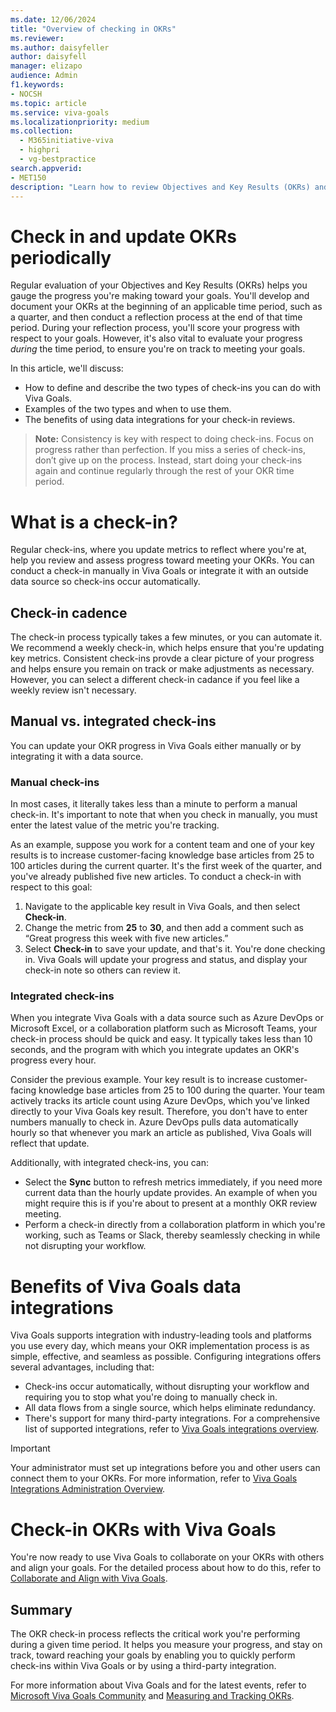 ```yaml
---
ms.date: 12/06/2024
title: "Overview of checking in OKRs"
ms.reviewer: 
ms.author: daisyfeller
author: daisyfell
manager: elizapo
audience: Admin
f1.keywords:
- NOCSH
ms.topic: article
ms.service: viva-goals
ms.localizationpriority: medium
ms.collection:
  - M365initiative-viva
  - highpri
  - vg-bestpractice
search.appverid:
- MET150
description: "Learn how to review Objectives and Key Results (OKRs) and initiatives to help ensure a healthy OKR program."
---
```


# Check in and update OKRs periodically

Regular evaluation of your Objectives and Key Results (OKRs) helps you gauge the progress you're making toward your goals. You'll develop and document your OKRs at the beginning of an applicable time period, such as a quarter, and then conduct a reflection process at the end of that time period. During your reflection process, you'll score your progress with respect to your goals. However, it's also vital to evaluate your progress *during* the time period, to ensure you're on track to meeting your goals.

In this article, we'll discuss:

- How to define and describe the two types of check-ins you can do with Viva Goals. 
- Examples of the two types and when to use them.  
- The benefits of using data integrations for your check-in reviews. 

> **Note:** Consistency is key with respect to doing check-ins. Focus on progress rather than perfection. If you miss a series of check-ins, don’t give up on the process. Instead, start doing your check-ins again and continue regularly through the rest of your OKR time period. 

# What is a check-in? 

Regular check-ins, where you update metrics to reflect where you're at, help you review and assess progress toward meeting your OKRs. You can conduct a check-in manually in Viva Goals or integrate it with an outside data source so check-ins occur automatically.  

## Check-in cadence 

The check-in process typically takes a few minutes, or you can automate it. We recommend a weekly check-in, which helps ensure that you're updating key metrics. Consistent check-ins provde a clear picture of your progress and helps ensure you remain on track or make adjustments as necessary. However, you can select a different check-in cadance if you feel like a weekly review isn't necessary. 

## Manual vs. integrated check-ins 

You can update your OKR progress in Viva Goals either manually or by integrating it with a data source. 

### Manual check-ins

In most cases, it literally takes less than a minute to perform a manual check-in. It's important to note that when you check in manually, you must enter the latest value of the metric you're tracking. 

As an example, suppose you work for a content team and one of your key results is to increase customer-facing knowledge base articles from 25 to 100 articles during the current quarter. It's the first week of the quarter, and you've already published five new articles. To conduct a check-in with respect to this goal: 

1. Navigate to the applicable key result in Viva Goals, and then select **Check-in**. 
1. Change the metric from **25** to **30**, and then add a comment such as “Great progress this week with five new articles.”
1. Select **Check-in** to save your update, and that's it. You're done checking in. Viva Goals will update your progress and status, and display your check-in note so others can review it. 

### Integrated check-ins

When you integrate Viva Goals with a data source such as Azure DevOps or Microsoft Excel, or a collaboration platform such as Microsoft Teams, your check-in process should be quick and easy. It typically takes less than 10 seconds, and the program with which you integrate updates an OKR's progress every hour. 

Consider the previous example. Your key result is to increase customer-facing knowledge base articles from 25 to 100 during the quarter. Your team actively tracks its article count using Azure DevOps, which you've linked directly to your Viva Goals key result. Therefore, you don't have to enter numbers manually to check in. Azure DevOps pulls data automatically hourly so that whenever you mark an article as published, Viva Goals will reflect that update. 

Additionally, with integrated check-ins, you can:

 - Select the **Sync** button to refresh metrics immediately, if you need more current data than the hourly update provides. An example of when you might require this is if you're about to present at a monthly OKR review meeting. 
 - Perform a check-in directly from a collaboration platform in which you're working, such as Teams or Slack, thereby seamlessly checking in while not disrupting your workflow.

# Benefits of Viva Goals data integrations 

Viva Goals supports integration with industry-leading tools and platforms you use every day, which means your OKR implementation process is as simple, effective, and seamless as possible. Configuring integrations offers several advantages, including that: 

- Check-ins occur automatically, without disrupting your workflow and requiring you to stop what you're doing to manually check in.
- All data flows from a single source, which helps eliminate redundancy.
- There's support for many third-party integrations. For a comprehensive list of supported integrations, refer to [Viva Goals integrations overview](../../goals/integrations-overview.md).

>[!IMPORTANT]
>Your administrator must set up integrations before you and other users can connect them to your OKRs. For more information, refer to [Viva Goals Integrations Administration Overview](../../goals/vg-integrations-administration-overview.md).

# Check-in OKRs with Viva Goals
You're now ready to use Viva Goals to collaborate on your OKRs with others and align your goals. For the detailed process about how to do this, refer to [Collaborate and Align with Viva Goals](https://support.microsoft.com/en-us/topic/collaborate-with-viva-goals-43673d1c-0dd7-42ba-97aa-6e712db171d1).

## Summary
The OKR check-in process reflects the critical work you're performing during a given time period. It helps you measure your progress, and stay on track, toward reaching your goals by enabling you to quickly perform check-ins within Viva Goals or by using a third-party integration.

For more information about Viva Goals and for the latest events, refer to [Microsoft Viva Goals Community](https://techcommunity.microsoft.com/t5/viva-goals/ct-p/Viva-Goals) and [Measuring and Tracking OKRs](https://techcommunity.microsoft.com/t5/measuring-and-tracking-okrs/bd-p/Measuring_and_Tracking_OKRs). 
